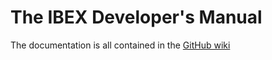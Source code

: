 # The IBEX Developer's Manual

The documentation is all contained in the [GitHub wiki](https://github.com/ISISComputingGroup/ibex_developers_manual/wiki)
